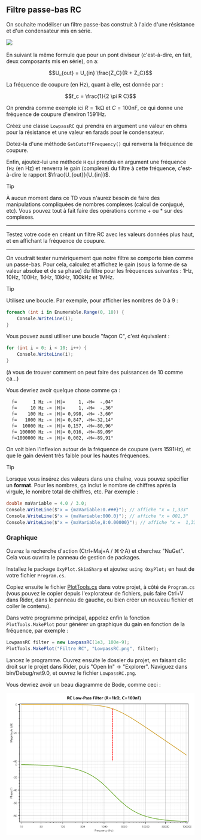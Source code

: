 ## Filtre passe-bas RC

On souhaite modéliser un filtre passe-bas construit à l'aide d'une résistance et d'un condensateur mis en série.

![](https://upload.wikimedia.org/wikipedia/commons/e/e0/1st_Order_Lowpass_Filter_RC.svg)

En suivant la même formule que pour un pont diviseur (c'est-à-dire, en fait, deux composants mis en série), on a:

$$U_{out} = U_{in} \frac{Z_C}{R + Z_C}$$

La fréquence de coupure (en $\mathrm{Hz}$), quant à elle, est donnée par :

$$f_c = \frac{1}{2 \pi R C}$$

On prendra comme exemple ici $R = 1 \mathrm{k\Omega}$ et $C = 100 \mathrm{nF}$, ce qui donne une fréquence de coupure d'environ $1591 \mathrm{Hz}$.

Créez une classe `LowpassRC` qui prendra en argument une valeur en ohms pour la résistance et une valeur en farads pour le condensateur. 

Dotez-la d'une méthode `GetCutoffFrequency()` qui renverra la fréquence de coupure.

Enfin, ajoutez-lui une méthode `H` qui prendra en argument une fréquence `fHz` (en $\mathrm{Hz}$) et renverra le gain (complexe) du filtre à cette fréquence, c'est-à-dire le rapport $\frac{U_{out}}{U_{in}}$.

> [!TIP]
> À aucun moment dans ce TD vous n'aurez besoin de faire des manipulations compliquées de nombres complexes (calcul de conjugué, etc). Vous pouvez tout à fait faire des opérations comme + ou * sur des complexes.

---

Testez votre code en créant un filtre RC avec les valeurs données plus haut, et en affichant la fréquence de coupure.

---

On voudrait tester numériquement que notre filtre se comporte bien comme un passe-bas. Pour cela, calculez et affichez le gain (sous la forme de sa valeur absolue et de sa phase) du filtre pour les fréquences suivantes : $1 \mathrm{Hz}$, $10 \mathrm{Hz}$, $100 \mathrm{Hz}$, $1 \mathrm{kHz}$, $10 \mathrm{kHz}$, $100 \mathrm{kHz}$ et $1 \mathrm{MHz}$.

> [!TIP]
> Utilisez une boucle. Par exemple, pour afficher les nombres de 0 à 9 :
> ```csharp
> foreach (int i in Enumerable.Range(0, 10)) {
>     Console.WriteLine(i);
> }
> ```
> Vous pouvez aussi utiliser une boucle "façon C", c'est équivalent :
> ```csharp
> for (int i = 0; i < 10; i++) {
>     Console.WriteLine(i);
> }
> ```
> (à vous de trouver comment on peut faire des puissances de 10 comme ça...)

Vous devriez avoir quelque chose comme ça :
```
  f=      1 Hz -> |H|=     1, ∠H=  -,04°
  f=     10 Hz -> |H|=     1, ∠H=  -,36°
  f=    100 Hz -> |H|= 0,998, ∠H= -3,60°
  f=   1000 Hz -> |H|= 0,847, ∠H=-32,14°
  f=  10000 Hz -> |H|= 0,157, ∠H=-80,96°
  f= 100000 Hz -> |H|= 0,016, ∠H=-89,09°
  f=1000000 Hz -> |H|= 0,002, ∠H=-89,91°
```

On voit bien l'inflexion autour de la fréquence de coupure (vers $1591 \mathrm{Hz}$), et que le gain devient très faible pour les hautes fréquences.

> [!TIP]
> Lorsque vous insérez des valeurs dans une chaîne, vous pouvez spécifier un **format**. Pour les nombres, ça inclut le nombre de chiffres après la virgule, le nombre total de chiffres, etc. Par exemple :
> ```csharp
> double maVariable = 4.0 / 3.0;
> Console.WriteLine($"x = {maVariable:0.###}"); // affiche "x = 1,333"
> Console.WriteLine($"x = {maVariable:000.0}"); // affiche "x = 001,3"
> Console.WriteLine($"x = {maVariable,8:0.00000}"); // affiche "x =  1,33333" (8 caractères au total, incluant les espaces devant)
> ```

### Graphique

Ouvrez la recherche d'action (Ctrl+Maj+A / ⌘⇧A) et cherchez "NuGet". Cela vous ouvrira le panneau de gestion de packages.

Installez le package `OxyPlot.SkiaSharp` et ajoutez `using OxyPlot;` en haut de votre fichier `Program.cs`.

Copiez ensuite le fichier [PlotTools.cs](./PlotTools.cs) dans votre projet, à côté de `Program.cs` (vous pouvez le copier depuis l'explorateur de fichiers, puis faire Ctrl+V dans Rider, dans le panneau de gauche, ou bien créer un nouveau fichier et coller le contenu).

Dans votre programme principal, appelez enfin la fonction `PlotTools.MakePlot` pour générer un graphique du gain en fonction de la fréquence, par exemple :

```csharp
LowpassRC filter = new LowpassRC(1e3, 100e-9);
PlotTools.MakePlot("Filtre RC", "LowpassRC.png", filter);
```

Lancez le programme. Ouvrez ensuite le dossier du projet, en faisant clic droit sur le projet dans Rider, puis "Open In" → "Explorer". Naviguez dans bin/Debug/net9.0, et ouvrez le fichier `LowpassRC.png`.

Vous devriez avoir un beau diagramme de Bode, comme ceci :

![](images/rc_lowpass.png)